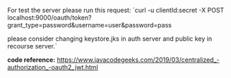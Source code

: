 For test the server please run this request:
`curl -u clientId:secret -X POST localhost:9000/oauth/token\?grant_type=password\&username=user\&password=pass

please consider changing keystore.jks in auth server and public key in recourse server.`

**code reference:**
https://www.javacodegeeks.com/2019/03/centralized_-authorization_-oauth2_jwt.html